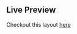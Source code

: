 ## Live Preview

Checkout this layout <a href="https://israt-urme.github.io/layout-2/" target="_blank">here</a>
